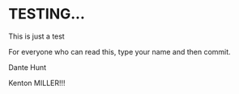 TESTING...
==========

This is just a test 

For everyone who can read this, type your name and then commit.

Dante Hunt 

Kenton MILLER!!!
